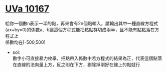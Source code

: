 # [UVa 10167](https://vjudge.net/problem/UVA-10167)  

給你一個數n表示一半的點，再來會有2n個點輸入，請輸出其中一種直線方程式(ax+by=0)的係數a、b讓這個方程式能把點點群切成兩半，且不能有點點落在方程式上  
係數均在[-500,500]

* sol:  
  數字小可直接暴力枚舉，把點帶入係數中若方程式的結果為正，代表這個點落在直線的法向量上方，反之則在下方，剔除掉剛好在線上的點就行  
